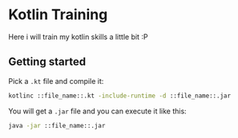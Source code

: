 # Kotlin Training
Here i will train my kotlin skills a little bit :P
## Getting started
Pick a `.kt` file and compile it:
```bash
kotlinc ::file_name::.kt -include-runtime -d ::file_name::.jar
```
You will get a `.jar` file and you can execute it like this:
```bash
java -jar ::file_name::.jar
```